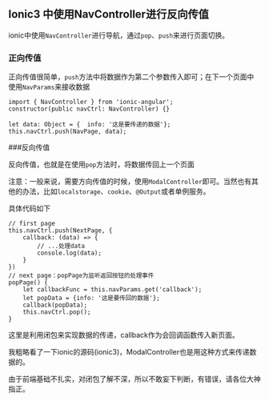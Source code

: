 ## Ionic3 中使用NavController进行反向传值

ionic中使用`NavController`进行导航，通过`pop`、`push`来进行页面切换。

### 正向传值

正向传值很简单，`push`方法中将数据作为第二个参数传入即可；在下一个页面中使用`NavParams`来接收数据

```
import { NavController } from 'ionic-angular';
constructor(public navCtrl: NavController) {}

let data: Object = {  info: '这是要传递的数据'};
this.navCtrl.push(NavPage, data);
```

###反向传值

反向传值，也就是在使用`pop`方法时，将数据传回上一个页面

注意：一般来说，需要方向传值的时候，使用`ModalController`即可。当然也有其他的办法，比如`localstorage`、`cookie`、`@Output`或者单例服务。

具体代码如下

```
// first page
this.navCtrl.push(NextPage, {
	callback: (data) => {
		// ...处理data
		console.log(data);
	}
})
// next page：popPage为监听返回按钮的处理事件
popPage() {
	let callbackFunc = this.navParams.get('callback');
	let popData = {info: '这是要传回的数据'};
	callback(popData);
	this.navCtrl.pop();
}

```

 这里是利用闭包来实现数据的传递，callback作为会回调函数传入新页面。

我粗略看了一下ionic的源码(ionic3)，ModalController也是用这种方式来传递数据的。

由于前端基础不扎实，对闭包了解不深，所以不敢妄下判断，有错误，请各位大神指正。